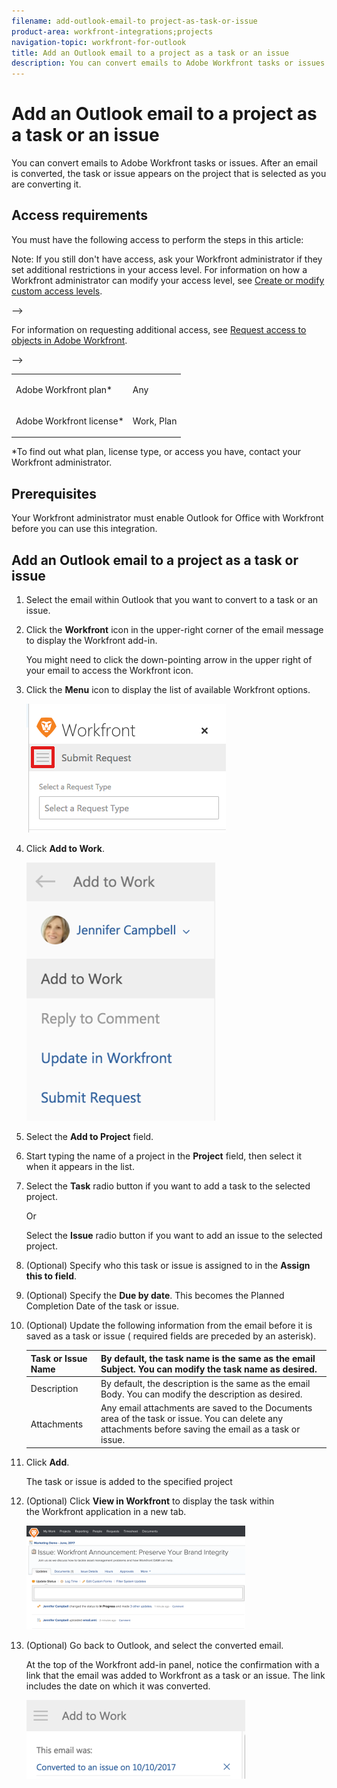 ```yaml
---
filename: add-outlook-email-to project-as-task-or-issue
product-area: workfront-integrations;projects
navigation-topic: workfront-for-outlook
title: Add an Outlook email to a project as a task or an issue
description: You can convert emails to Adobe Workfront tasks or issues. After an email is converted, the task or issue appears on the project that is selected as you are converting it.
---
```


# Add an Outlook email to a project as a task or an issue

You can convert emails to Adobe Workfront tasks or issues. After an email is converted, the task or issue appears on the project that is selected as you are converting it.&nbsp;

## Access requirements

You must have the following access to perform the steps in this article:

<table cellspacing="0"> 
 <col> 
 <col> 
 <tbody> 
  <tr> 
   <td role="rowheader">Adobe Workfront plan*</td> 
   <td> <p>Any</p> </td> 
  </tr> 
  <tr> 
   <td role="rowheader">Adobe Workfront license*</td> 
   <td> <p>Work, Plan</p> </td> 
  </tr> <!--
   <tr data-mc-conditions="QuicksilverOrClassic.Draft mode"> 
    <td role="rowheader">Access level configurations*</td> 
    <td> <p>[Insert any access level configurations needed] <!--
       <MadCap:conditionalText data-mc-conditions="QuicksilverOrClassic.Draft mode">
        Example: Edit access to Documents
       </MadCap:conditionalText>
      --></p> <p>Note: If you still don't have access, ask your Workfront administrator if they set additional restrictions in your access level. For information on how a Workfront administrator can modify your access level, see <a href="../../administration-and-setup/add-users/configure-and-grant-access/create-modify-access-levels.md" class="MCXref xref">Create or modify custom access levels</a>.</p> <!--
      <p data-mc-conditions="QuicksilverOrClassic.Draft mode">You must be a Workfront administrator. For information on Workfront administrators, see <a href="../../administration-and-setup/add-users/configure-and-grant-access/grant-a-user-full-administrative-access.md" class="MCXref xref">Grant a user full administrative access</a>.</p>
     --> <!--
      <p data-mc-conditions="QuicksilverOrClassic.Draft mode">You must be a group administrator. For more information on group administrators, see <a href="../../administration-and-setup/manage-groups/group-roles/group-administrators.md" class="MCXref xref">Group administrators</a>.</p>
     --> </td> 
   </tr>
  --> <!--
   <tr data-mc-conditions="QuicksilverOrClassic.Draft mode"> 
    <td role="rowheader">Object permissions</td> 
    <td> <p>[Insert permissions needed and specify the object] <!--
       <MadCap:conditionalText data-mc-conditions="QuicksilverOrClassic.Draft mode">
        Example: View access or higher on Documents
       </MadCap:conditionalText>
      --></p> <p>For information on requesting additional access, see <a href="../../workfront-basics/grant-and-request-access-to-objects/request-access.md" class="MCXref xref">Request access to objects in Adobe Workfront</a>.</p> </td> 
   </tr>
  --> 
 </tbody> 
</table>

&#42;To find out what plan, license type, or access you have, contact your Workfront administrator.

## Prerequisites

Your Workfront administrator must enable Outlook for Office with Workfront before you can use this integration.

## Add an Outlook email to a project as a task or issue

1. Select the email within Outlook that you want to convert to a task or an issue.
1. Click the&nbsp;**Workfront**&nbsp;icon in the upper-right corner of the email message to display the Workfront add-in.

   You might need to click the down-pointing arrow in the upper right of your email to access the Workfront icon.

1. Click the **Menu** icon to display the list of available Workfront options.

   ![o365_addin_menu_icon.png](assets/o365-addin-menu-icon.png)

1. Click **Add to Work**.

   ![outlook___add_to_work.png](assets/outlook---add-to-work-302x413.png)

1. Select the **Add to Project** field.
1. Start typing the name of a project in the **Project** field, then select it when it appears in the list.&nbsp;
1. Select the **Task** radio button if you want to add a task to the selected project.

   Or

   Select the **Issue** radio button if you want to add an issue to the selected project.

1. (Optional) Specify who this task or issue is assigned to in the **Assign this to field**.&nbsp;
1. (Optional) Specify the **Due by date**. This becomes the Planned Completion Date of the task or issue.
1. (Optional) Update the following information from the email before it is saved as a task or issue ( required fields are preceded by an asterisk).

   | Task or Issue Name |By default, the task name is the same as the email Subject. You can modify the task name as desired. |
   |---|---|
   | Description |By default, the description is the same as the email Body. You can modify the description&nbsp;as desired. |
   | Attachments |Any email attachments are saved to the Documents area of the task or issue. You can delete any attachments before saving&nbsp;the email as a task or issue. |

1. Click **Add**.

   The task or issue is added to the specified project

1. (Optional) Click **View in Workfront**&nbsp;to display the task within the&nbsp;Workfront application in a new tab.

   ![outlook__view_in_workfront_issue.png](assets/outlook--view-in-workfront-issue-350x166.png)

1. (Optional) Go back to Outlook, and select the converted email.

   At the top of the Workfront add-in panel, notice the confirmation with a link that the email was added to Workfront as a task or an issue. The link includes the date on which it was converted.

   ![outlook_this_email_was_added_as_an_issue.png](assets/outlook-this-email-was-added-as-an-issue-350x126.png)

